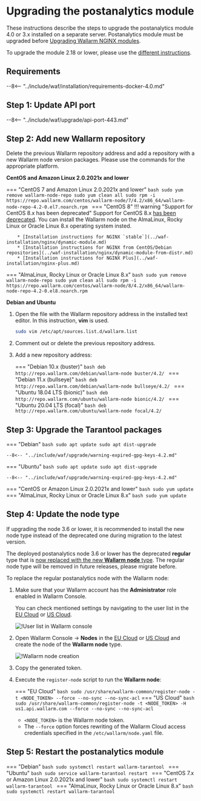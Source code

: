 [docs-module-update]:   nginx-modules.md
[img-wl-console-users]:             ../images/check-users.png 
[img-create-wallarm-node]:      ../images/user-guides/nodes/create-cloud-node.png

#   Upgrading the postanalytics module

These instructions describe the steps to upgrade the postanalytics module 4.0 or 3.x installed on a separate server. Postanalytics module must be upgraded before [Upgrading Wallarm NGINX modules][docs-module-update].

To upgrade the module 2.18 or lower, please use the [different instructions](older-versions/separate-postanalytics.md).

## Requirements

--8<-- "../include/waf/installation/requirements-docker-4.0.md"

## Step 1: Update API port

--8<-- "../include/waf/upgrade/api-port-443.md"

## Step 2: Add new Wallarm repository

Delete the previous Wallarm repository address and add a repository with a new Wallarm node version packages. Please use the commands for the appropriate platform.

**CentOS and Amazon Linux 2.0.2021x and lower**

=== "CentOS 7 and Amazon Linux 2.0.2021x and lower"
    ```bash
    sudo yum remove wallarm-node-repo
    sudo yum clean all
    sudo rpm -i https://repo.wallarm.com/centos/wallarm-node/7/4.2/x86_64/wallarm-node-repo-4.2-0.el7.noarch.rpm
    ```
=== "CentOS 8"
    !!! warning "Support for CentOS 8.x has been deprecated"
        Support for CentOS 8.x [has been deprecated](https://www.centos.org/centos-linux-eol/). You can install the Wallarm node on the AlmaLinux, Rocky Linux or Oracle Linux 8.x operating system insted.

        * [Installation instructions for NGINX `stable`](../waf-installation/nginx/dynamic-module.md)
        * [Installation instructions for NGINX from CentOS/Debian repositories](../waf-installation/nginx/dynamic-module-from-distr.md)
        * [Installation instructions for NGINX Plus](../waf-installation/nginx-plus.md)
=== "AlmaLinux, Rocky Linux or Oracle Linux 8.x"
    ```bash
    sudo yum remove wallarm-node-repo
    sudo yum clean all
    sudo rpm -i https://repo.wallarm.com/centos/wallarm-node/8/4.2/x86_64/wallarm-node-repo-4.2-0.el8.noarch.rpm
    ```

**Debian and Ubuntu**

1. Open the file with the Wallarm repository address in the installed text editor. In this instruction, **vim** is used.

    ```bash
    sudo vim /etc/apt/sources.list.d/wallarm.list
    ```
2. Comment out or delete the previous repository address.
3. Add a new repository address:

    === "Debian 10.x (buster)"
        ```bash
        deb http://repo.wallarm.com/debian/wallarm-node buster/4.2/
        ```
    === "Debian 11.x (bullseye)"
        ```bash
        deb http://repo.wallarm.com/debian/wallarm-node bullseye/4.2/
        ```
    === "Ubuntu 18.04 LTS (bionic)"
        ```bash
        deb http://repo.wallarm.com/ubuntu/wallarm-node bionic/4.2/
        ```
    === "Ubuntu 20.04 LTS (focal)"
        ```bash
        deb http://repo.wallarm.com/ubuntu/wallarm-node focal/4.2/
        ```

## Step 3: Upgrade the Tarantool packages

=== "Debian"
    ```bash
    sudo apt update
    sudo apt dist-upgrade
    ```

    --8<-- "../include/waf/upgrade/warning-expired-gpg-keys-4.2.md"
=== "Ubuntu"
    ```bash
    sudo apt update
    sudo apt dist-upgrade
    ```

    --8<-- "../include/waf/upgrade/warning-expired-gpg-keys-4.2.md"
=== "CentOS or Amazon Linux 2.0.2021x and lower"
    ```bash
    sudo yum update
    ```
=== "AlmaLinux, Rocky Linux or Oracle Linux 8.x"
    ```bash
    sudo yum update
    ```

## Step 4: Update the node type

If upgrading the node 3.6 or lower, it is recommended to install the new node type instead of the deprecated one during migration to the latest version.

The deployed postanalytics node 3.6 or lower has the deprecated **regular** type that is [now replaced with the new **Wallarm node** type](/4.0/what-is-new/#unified-registration-of-nodes-in-the-wallarm-cloud-by-tokens). The regular node type will be removed in future releases, please migrate before.

To replace the regular postanalytics node with the Wallarm node:

1. Make sure that your Wallarm account has the **Administrator** role enabled in Wallarm Console.
     
    You can check mentioned settings by navigating to the user list in the [EU Cloud](https://my.wallarm.com/settings/users) or [US Cloud](https://us1.my.wallarm.com/settings/users).

    ![!User list in Wallarm console][img-wl-console-users]
1. Open Wallarm Console → **Nodes** in the [EU Cloud](https://my.wallarm.com/nodes) or [US Cloud](https://us1.my.wallarm.com/nodes) and create the node of the **Wallarm node** type.

    ![!Wallarm node creation][img-create-wallarm-node]
1. Copy the generated token.
1. Execute the `register-node` script to run the **Wallarm node**:

    === "EU Cloud"
        ``` bash
        sudo /usr/share/wallarm-common/register-node -t <NODE_TOKEN> --force --no-sync --no-sync-acl
        ```
    === "US Cloud"
        ``` bash
        sudo /usr/share/wallarm-common/register-node -t <NODE_TOKEN> -H us1.api.wallarm.com --force --no-sync --no-sync-acl
        ```
    
    * `<NODE_TOKEN>` is the Wallarm node token.
    * The `--force` option forces rewriting of the Wallarm Cloud access credentials specified in the `/etc/wallarm/node.yaml` file.

## Step 5: Restart the postanalytics module

=== "Debian"
    ```bash
    sudo systemctl restart wallarm-tarantool
    ```
=== "Ubuntu"
    ```bash
    sudo service wallarm-tarantool restart
    ```
=== "CentOS 7.x or Amazon Linux 2.0.2021x and lower"
    ```bash
    sudo systemctl restart wallarm-tarantool
    ```
=== "AlmaLinux, Rocky Linux or Oracle Linux 8.x"
    ```bash
    sudo systemctl restart wallarm-tarantool
    ```
